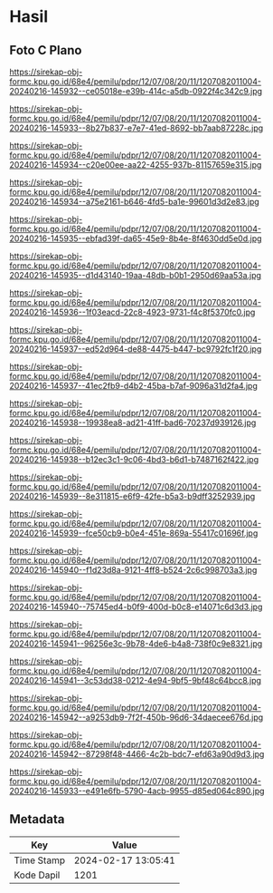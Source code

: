 # Hasil

## Foto C Plano

https://sirekap-obj-formc.kpu.go.id/68e4/pemilu/pdpr/12/07/08/20/11/1207082011004-20240216-145932--ce05018e-e39b-414c-a5db-0922f4c342c9.jpg

https://sirekap-obj-formc.kpu.go.id/68e4/pemilu/pdpr/12/07/08/20/11/1207082011004-20240216-145933--8b27b837-e7e7-41ed-8692-bb7aab87228c.jpg

https://sirekap-obj-formc.kpu.go.id/68e4/pemilu/pdpr/12/07/08/20/11/1207082011004-20240216-145934--c20e00ee-aa22-4255-937b-81157659e315.jpg

https://sirekap-obj-formc.kpu.go.id/68e4/pemilu/pdpr/12/07/08/20/11/1207082011004-20240216-145934--a75e2161-b646-4fd5-ba1e-99601d3d2e83.jpg

https://sirekap-obj-formc.kpu.go.id/68e4/pemilu/pdpr/12/07/08/20/11/1207082011004-20240216-145935--ebfad39f-da65-45e9-8b4e-8f4630dd5e0d.jpg

https://sirekap-obj-formc.kpu.go.id/68e4/pemilu/pdpr/12/07/08/20/11/1207082011004-20240216-145935--d1d43140-19aa-48db-b0b1-2950d69aa53a.jpg

https://sirekap-obj-formc.kpu.go.id/68e4/pemilu/pdpr/12/07/08/20/11/1207082011004-20240216-145936--1f03eacd-22c8-4923-9731-f4c8f5370fc0.jpg

https://sirekap-obj-formc.kpu.go.id/68e4/pemilu/pdpr/12/07/08/20/11/1207082011004-20240216-145937--ed52d964-de88-4475-b447-bc9792fc1f20.jpg

https://sirekap-obj-formc.kpu.go.id/68e4/pemilu/pdpr/12/07/08/20/11/1207082011004-20240216-145937--41ec2fb9-d4b2-45ba-b7af-9096a31d2fa4.jpg

https://sirekap-obj-formc.kpu.go.id/68e4/pemilu/pdpr/12/07/08/20/11/1207082011004-20240216-145938--19938ea8-ad21-41ff-bad6-70237d939126.jpg

https://sirekap-obj-formc.kpu.go.id/68e4/pemilu/pdpr/12/07/08/20/11/1207082011004-20240216-145938--b12ec3c1-9c06-4bd3-b6d1-b7487162f422.jpg

https://sirekap-obj-formc.kpu.go.id/68e4/pemilu/pdpr/12/07/08/20/11/1207082011004-20240216-145939--8e311815-e6f9-42fe-b5a3-b9dff3252939.jpg

https://sirekap-obj-formc.kpu.go.id/68e4/pemilu/pdpr/12/07/08/20/11/1207082011004-20240216-145939--fce50cb9-b0e4-451e-869a-55417c01696f.jpg

https://sirekap-obj-formc.kpu.go.id/68e4/pemilu/pdpr/12/07/08/20/11/1207082011004-20240216-145940--f1d23d8a-9121-4ff8-b524-2c6c998703a3.jpg

https://sirekap-obj-formc.kpu.go.id/68e4/pemilu/pdpr/12/07/08/20/11/1207082011004-20240216-145940--75745ed4-b0f9-400d-b0c8-e14071c6d3d3.jpg

https://sirekap-obj-formc.kpu.go.id/68e4/pemilu/pdpr/12/07/08/20/11/1207082011004-20240216-145941--96256e3c-9b78-4de6-b4a8-738f0c9e8321.jpg

https://sirekap-obj-formc.kpu.go.id/68e4/pemilu/pdpr/12/07/08/20/11/1207082011004-20240216-145941--3c53dd38-0212-4e94-9bf5-9bf48c64bcc8.jpg

https://sirekap-obj-formc.kpu.go.id/68e4/pemilu/pdpr/12/07/08/20/11/1207082011004-20240216-145942--a9253db9-7f2f-450b-96d6-34daecee676d.jpg

https://sirekap-obj-formc.kpu.go.id/68e4/pemilu/pdpr/12/07/08/20/11/1207082011004-20240216-145942--87298f48-4466-4c2b-bdc7-efd63a90d9d3.jpg

https://sirekap-obj-formc.kpu.go.id/68e4/pemilu/pdpr/12/07/08/20/11/1207082011004-20240216-145933--e491e6fb-5790-4acb-9955-d85ed064c890.jpg


## Metadata

| Key        | Value               |
| ---------- | ------------------- |
| Time Stamp | 2024-02-17 13:05:41 |
| Kode Dapil | 1201                |



